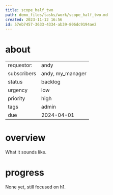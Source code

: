 ```yaml
---
title: scope_half_two
path: demo_files/tasks/work/scope_half_two.md
created: 2023-11-12 16:56
id: 57eb7457-3633-4334-ab39-806dc9194ae2
---
```


# about

|             |                  |
| ----------- | ---------------- |
| requestor:  | andy             |
| subscribers | andy, my_manager |
| status      | backlog          |
| urgency     | low              |
| priority    | high             |
| tags        | admin            |
| due         | 2024-04-01       |

# overview

What it sounds like.

# progress

None yet, still focused on h1.
